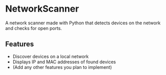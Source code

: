# NetworkScanner
A network scanner made with Python that detects devices on the network and checks for open ports.

## Features
- Discover devices on a local network
- Displays IP and MAC addresses of found devices
- (Add any other features you plan to implement)
